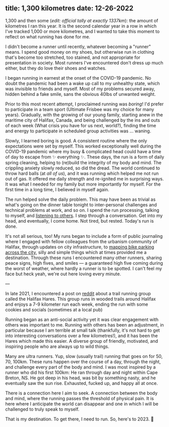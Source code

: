 title: 1,300 kilometres
date: 12-26-2022
---

1,300 and then some (*edit: official tally at exactly 1337km*): the amount of kilometres I ran this year. It is the second
calendar year in a row in which I've tracked 1,000 or more kilometres, and I
wanted to take this moment to reflect on what running has done for me.

I didn't become a runner until recently, whatever becoming a "runner" means. I
spend good money on my shoes, but otherwise run in clothing that's become
too stretched, too stained, and not appropriate for presentation in society. Most
runners I've encountered don't dress up much either, but they do love their
shoes and watches.

I began running in earnest at the onset of the COVID-19 pandemic. No doubt the
pandemic had been a wake up call to my unhealthy state, which was invisible to
friends and myself. Most of my problems secured away, hidden behind a fake
smile, sans the obvious 40lbs of unwanted weight.

Prior to this most recent attempt, I proclaimed running was *boring*! I'd
prefer to participate in a team sport (Ultimate Frisbee was my choice for many
years). Gradually, with the growing of our young family, starting anew in the
maritime city of Halifax, Canada, and being challenged by the ins and outs of
each week (What crisis you have for us next, world?), finding the time and
energy to participate in scheduled group activities was ... waning.

Slowly, I learned boring is good. A consistent routine where the only
expectations were set by myself. This worked exceptionally well during the
COVID-19 pandemic where my busy & complicated head could have a time of day to
escape from ✨ everything ✨. These days, the run is a form of daily spring
cleaning, helping to (re)build the integrity of my body and mind. The crippling
anxiety slowly reduced, so did the dread. The world continued to throw hard
balls (at *all of us*), and it was running which helped me not run out of gas.
It offered me daily strength and re-ignited me in surprising ways. It was what
I needed for my family but more importantly for myself. For the first time in a
long time, I believed in myself again.

The run helped solve the daily problem. This may have been as trivial as what's
going on the dinner table tonight to inter-personal challenges and technical
problems at work, and so on. I spend the run processing, talking to myself, and
[listening to others](https://lexfridman.com/podcast/). I step through a
conversation. Get into my head, and eventually, I come home. Not
tired, but rested. Today's run is done.

It's not all serious, too! My runs began to include a form of public
journaling where I engaged with fellow colleagues from the urbanism community
of Halifax, through updates on city infrastructure, to [mapping bike parking
across the city](https://github.com/bartek/hfxbikeparking), silly and simple
things which at times provided me a destination. Through these runs I
encountered many other runners, sharing peace signs, high fives, and smiles — a
guaranteed high five coming during the worst of weather, where hardly a
runner is to be spotted. I can't feel my face but heck yeah, we're out here loving every minute.

—

In late 2021, I encountered a post on [reddit](https://reddit.com) about a
trail running group called the Halifax Hares. This group runs in wooded trails
around Halifax and enjoys a 7-9 kilometer run each week, ending the run with
some cookies and socials (sometimes at a local pub)

Running began as an anti-social activity yet it was clear engagement with
others was important to me. Running with others has been an adjustment, in
particular because I am terrible at small talk (thankfully, it's not hard to
get into interesting conversations over a few kilometres!), and it has been the
Hares which made this easier. A diverse group of friendly, motivated, and
inspiring people who are always up to wild things.

Many are ultra runners. Yup, slow (usually trail) running that goes on for 50,
70, 100km. These runs happen over the course of a day, through the night, and
challenge every part of the body and mind. I was most inspired by a runner who
did his first 100km: He ran through day and night within Cape Breton, NS. He
got deep in his head, was bit by something nasty, and he eventually saw the sun
rise. Exhausted, fucked up, and happy all at once.

There is a connection here I aim to seek. A connection between the body and
mind, where the running passes the threshold of physical pain. It is here
where I anticipate the world can disappear and one in which I will be
challenged to truly speak to myself.

That is my destination. To get there, I need to run. So, here's to 2023. 🏃

